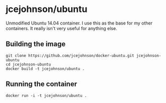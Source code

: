 # jcejohnson/ubuntu
Unmodified Ubuntu 14.04 container.
I use this as the base for my other containers.
It really isn't very useful for anything else.

## Building the image
```
git clone https://github.com/jcejohnson/docker-ubuntu.git jcejohnson-ubuntu
cd jcejohnson-ubuntu
docker build -t jcejohnson/ubuntu .
```

## Running the container
```
docker run -i -t jcejohnson/ubuntu .
```

